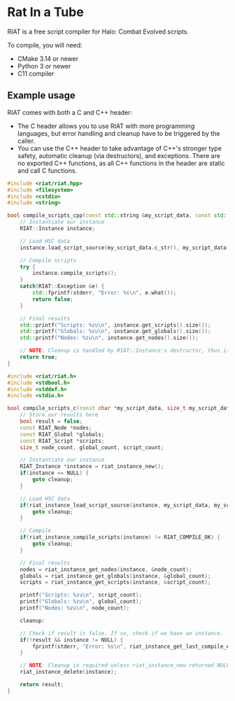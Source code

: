 # Rat In a Tube

RIAT is a free script compiler for Halo: Combat Evolved scripts.

To compile, you will need:
- CMake 3.14 or newer
- Python 3 or newer
- C11 compiler

## Example usage

RIAT comes with both a C and C++ header:
* The C header allows you to use RIAT with more programming languages, but error
  handling and cleanup have to be triggered by the caller.
* You can use the C++ header to take advantage of C++'s stronger type safety,
  automatic cleanup (via destructors), and exceptions. There are no exported C++
  functions, as all C++ functions in the header are static and call C functions.

```cpp
#include <riat/riat.hpp>
#include <filesystem>
#include <cstdio>
#include <string>

bool compile_scripts_cpp(const std::string &my_script_data, const std::filesystem::path &path) {
    // Instantiate our instance
    RIAT::Instance instance;

    // Load HSC data
    instance.load_script_source(my_script_data.c_str(), my_script_data.size(), path.filename().string().c_str());

    // Compile scripts
    try {
        instance.compile_scripts();
    }
    catch(RIAT::Exception &e) {
        std::fprintf(stderr, "Error: %s\n", e.what());
        return false;
    }

    // Final results
    std::printf("Scripts: %zu\n", instance.get_scripts().size());
    std::printf("Globals: %zu\n", instance.get_globals().size());
    std::printf("Nodes: %zu\n", instance.get_nodes().size());

    // NOTE: Cleanup is handled by RIAT::Instance's destructor, thus it will clean up when the function returns.
    return true;
}
```
```cpp
#include <riat/riat.h>
#include <stdbool.h>
#include <stddef.h>
#include <stdio.h>

bool compile_scripts_c(const char *my_script_data, size_t my_script_data_length, const char *filename) {
    // Store our results here
    bool result = false;
    const RIAT_Node *nodes;
    const RIAT_Global *globals;
    const RIAT_Script *scripts;
    size_t node_count, global_count, script_count;

    // Instantiate our instance
    RIAT_Instance *instance = riat_instance_new();
    if(instance == NULL) {
        goto cleanup;
    }

    // Load HSC data
    if(riat_instance_load_script_source(instance, my_script_data, my_script_data_length, filename) != RIAT_COMPILE_OK) {
        goto cleanup;
    }

    // Compile
    if(riat_instance_compile_scripts(instance) != RIAT_COMPILE_OK) {
        goto cleanup;
    }

    // Final results
    nodes = riat_instance_get_nodes(instance, &node_count);
    globals = riat_instance_get_globals(instance, &global_count);
    scripts = riat_instance_get_scripts(instance, &script_count);

    printf("Scripts: %zu\n", script_count);
    printf("Globals: %zu\n", global_count);
    printf("Nodes: %zu\n", node_count);

    cleanup:

    // Check if result is false. If so, check if we have an instance.
    if(!result && instance != NULL) {
        fprintf(stderr, "Error: %s\n", riat_instance_get_last_compile_error(instance, NULL, NULL, NULL));
    }

    // NOTE: Cleanup is required unless riat_instance_new returned NULL. If instance is NULL, this function will do nothing.
    riat_instance_delete(instance);

    return result;
}
```

